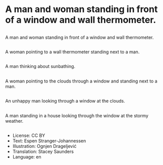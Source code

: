 # A man and woman standing in front of a window and wall thermometer.

##
A man and woman standing in front of a window and wall thermometer.

##
A woman pointing to a wall thermometer standing next to a man.

##
A man thinking about sunbathing.

##
A woman pointing to the clouds through a window and standing next to a man.

##
An unhappy man looking through a window at the clouds.

##
A man standing in a house looking through the window at the stormy weather.

##
* License: CC BY
* Text: Espen Stranger-Johannessen
* Illustration: Ognjen Drageljević
* Translation: Stacey Saunders
* Language: en
